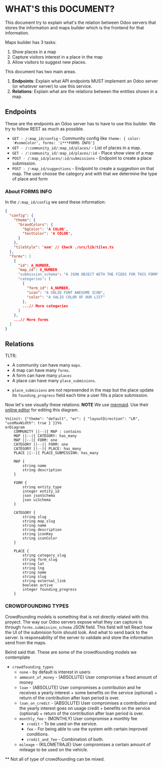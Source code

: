 # WHAT'S this DOCUMENT?
This document try to explain what's the relation between Odoo servers that stores the information and maps builder which is the frontend for that information.

Maps builder has 3 tasks:
1. Show places in a map
2. Capture visitors interest in a place in the map
3. Allow visitors to suggest new places.

This document has two main areas.
1. **Endpoints**: Explain what API endpoints MUST implement an Odoo server (or whatever server) to use this service.
2. **Relations**: Explain what are the relations between the entities shown in a map.

## Endpoints
These are the endpoints an Odoo server has to have to use this builder. We try to follow REST as much as possible.
- `GET - /:map_id/config` - Community config like `theme: { color: '#someColor', forms: 'i***FORMS INFO'}`
-  `GET - /:community_id/:map_id/places/` - List of places in a map.
-  `GET - /:community_id/:map_id/places/:id` - Place show view of a map
-  `POST - /:map_id/places/:id/submissions` - Endpoint to create a place submission.
-  `POST - /:map_id/suggestions` - Endpoint to create a suggestion on that map. The user choose the category and with that we determine the type of place and form

### About FORMS INFO
In the `/:map_id/config` we send these information:
``` json
{
  "config": {
    "theme": {
      "brandColors": {
        "bgColor": 'A COLOR',
        "textColor": 'A COLOR',
      }
    },
    "tileStyle": 'osm' // Check ./src/lib/tiles.ts
  },
  "forms": [
    {
      "id": A_NUMBER,
      "map_id": A_NUMBER
      "submission_schema": "A JSON OBJECT WITH THE FIEDS FOR THIS FORM"
      "categories": [
        {
          "form_id": A_NUMBER,
          "icon": "A VALID FONT AWESOME ICON",
          "color": "A VALID COLOR OF OUR LIST"
        },
        ...// More categories
      ]
    },
    ...// More forms
  ]
}
```

## Relations
TLTR;
- A community can have many `maps`.
- A map can have many `forms`.
- A form can have many `places`
- A place can have many `place_submisions`.

* `place_submisions` are not represended in the map but the place update its `founding_progress` field each time
a user fills a place submission.

Now let's see visually these relations:
**NOTE** We use [mermaid](https://mermaid-js.github.io). Use their [online editor](https://mermaid-js.github.io/mermaid-live-editor) for editing this diagram.
```mermaid
%%{init: {"theme": "default", "er": { "layoutDirection": "LR", "useMaxWidth": true } }}%%
erDiagram
    COMMUNITY ||--|{ MAP : contains
    MAP ||--|{ CATEGORY: has_many
    MAP ||--|{ FORM: one
    CATEGORY ||--|| FORM: one
    CATEGORY ||--|{ PLACE: has_many
    PLACE ||--|{ PLACE_SUBMISSION: has_many

    MAP {
        string name
        string description
    }

    FORM {
        string entity_type
        integer entity_id
        json jsonSchema
        json uiSchema
    }

    CATEGORY {
        string slug
        string map_slug
        string name
        string description
        string iconKey
        string iconColor
    }

    PLACE {
        string category_slug
        string form_slug
        string lat
        string lng
        string name
        string slug
        string external_link
        boolean active
        integer founding_progress
    }
```

### CROWDFOUNDING TYPES
Crowdfounding models is something that is not directly related with this proyect.
The way our Odoo servers expose what they can capture is through `forms.submission_schema` JSON field.
This field will tell React how the UI of the submision form should look. And what to send back to the server.
Is responsability of the server to validate and store the information send from the maps.

Beind said that. These are some of the crowdfounding models we contemplate

- `crowdfounding_types`
  - `none` - by default is interest in users
  - `ammount_of_money` - (ABSOLUTE) User compromise a fixed amount of money
  - `loan` - (ABSOLUTE) User compromises a contribution and he receives a yearly interest + some benefits on the service (optional) + return of the contribution after loan period is over.
  - `loan_on_credit` - (ABSOLUTE) User compromises a contribution and the yearly interest goes on usage credit + benefits on the service (optional) + return of the contribution after loan period is over.
  - `monthly_fee` - (MONTHLY) User compromise a monthly fee
    - `credit` - To be used on the service.
    - `fee` -  For being able to use the system with certain improved conditions.
    - `credit_and_fee` - Combination of both.
  - `mileage` - (KILOMETRAJE) User compromises a certain amount of mileage to be used on the vehicle.

** Not all of type of crowdfounding can be mixed.


